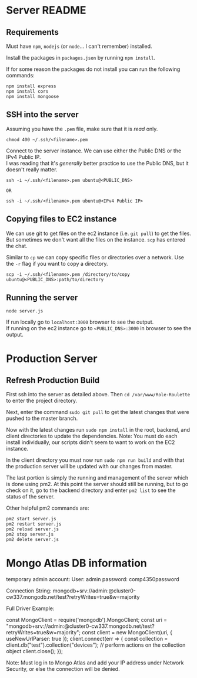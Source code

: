 # Server README

## Requirements

Must have `npm`, `nodejs` (or `node`... I can't remember) installed.

Install the packages in `packages.json` by running `npm install`.

If for some reason the packages do not install you can run the following commands:
```
npm install express
npm install cors
npm install mongoose
```

## SSH into the server

Assuming you have the `.pem` file, make sure that it is *read* only. 

```
chmod 400 ~/.ssh/<filename>.pem
```

Connect to the server instance. We can use either the Public DNS or the IPv4 Public IP.  
I was reading that it's *generally* better practice to use the Public DNS, but it doesn't really matter.

```
ssh -i ~/.ssh/<filename>.pem ubuntu@<PUBLIC_DNS>

OR

ssh -i ~/.ssh/<filename>.pem ubuntu@<IPv4 Public IP>
```

## Copying files to EC2 instance

We can use git to get files on the ec2 instance (i.e. `git pull`) to get the files. But sometimes we don't want all the files on the instance. `scp` has entered the chat.

Similar to `cp` we can copy specific files or directories over a network. Use the `-r` flag if you want to copy a directory.

```
scp -i ~/.ssh/<filename>.pem /directory/to/copy ubuntu@<PUBLIC_DNS>:path/to/directory
```

## Running the server

```
node server.js
```

If run locally go to `localhost:3000` browser to see the output.  
If running on the ec2 instance go to `<PUBLIC_DNS>:3000` in browser to see the output.

# Production Server

## Refresh Production Build

First ssh into the server as detailed above. Then `cd /var/www/Role-Roulette` to enter the project directory.

Next, enter the command `sudo git pull` to get the latest changes that were pushed to the master branch.

Now with the latest changes run `sudo npm install` in the root, backend, and client directories to update the dependencies. 
Note: You must do each install individually, our scripts didn't seem to want to work on the EC2 instance.

In the client directory you must now run `sudo npm run build` and with that the production server will be updated with our changes from master.

The last portion is simply the running and management of the server which is done using pm2.
At this point the server should still be running, but to go check on it, go to the backend directory and enter `pm2 list` to see the status of the server.

Other helpful pm2 commands are:
```
pm2 start server.js
pm2 restart server.js
pm2 reload server.js
pm2 stop server.js
pm2 delete server.js
```

# Mongo Atlas DB information
temporary admin account:
User: admin
password: comp4350password

Connection String:
mongodb+srv://admin:<password>@cluster0-cw337.mongodb.net/test?retryWrites=true&w=majority

Full Driver Example:

const MongoClient = require('mongodb').MongoClient;
const uri = "mongodb+srv://admin:<password>@cluster0-cw337.mongodb.net/test?retryWrites=true&w=majority";
const client = new MongoClient(uri, { useNewUrlParser: true });
client.connect(err => {
  const collection = client.db("test").collection("devices");
  // perform actions on the collection object
  client.close();
});

Note: Must log in to Mongo Atlas and add your IP address under Network Security, or else the connection will be denied.